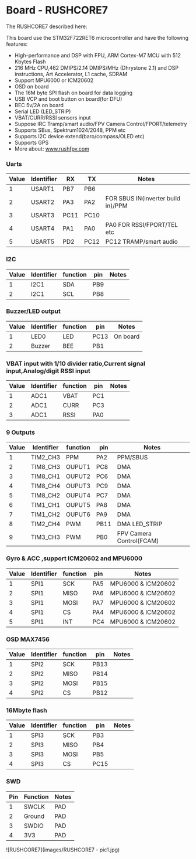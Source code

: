 # Board - RUSHCORE7

The RUSHCORE7 described here:

This board use the STM32F722RET6 microcontroller and have the following features:
* High-performance and DSP with FPU, ARM Cortex-M7 MCU with 512 Kbytes Flash 
* 216 MHz CPU,462 DMIPS/2.14 DMIPS/MHz (Dhrystone 2.1) and DSP instructions, Art Accelerator, L1 cache, SDRAM
* Support MPU6000 or ICM20602
* OSD on board
* The 16M byte SPI flash on board for data logging
* USB VCP and boot button on board(for DFU)
* BEC 5v/2A on board
* Serial LED (LED_STRIP)
* VBAT/CURR/RSSI sensors input
* Suppose IRC Tramp/smart audio/FPV Camera Control/FPORT/telemetry
* Supports SBus, Spektrum1024/2048, PPM etc
* Supports I2C device extend(baro/compass/OLED etc)
* Supports GPS 
* More about: www.rushfpv.com

### Uarts
| Value | Identifier   | RX   | TX   | Notes                                                                                       |
| ----- | ------------ | -----| -----| ------------------------------------------------------------------------------------------- |
| 1     | USART1       | PB7  |  PB6 |                                                                                             |
| 2     | USART2       | PA3  |  PA2 | FOR SBUS IN(inverter build in)/PPM                                                          |
| 3     | USART3       | PC11 |  PC10|                                                                                             |
| 4     | USART4       | PA1  |  PA0 | PA0 FOR RSSI/FPORT/TEL etc                                                                  |
| 5     | USART5       | PD2  |  PC12| PC12 TRAMP/smart audio                                                                      |


### I2C  
| Value | Identifier   | function |  pin   | Notes                                                                                 |
| ----- | ------------ | ---------| -------| ------------------------------------------------------------------------------------- |                                                                                      
| 1     | I2C1         |    SDA   |  PB9   | 
| 2     | I2C1         |    SCL   |  PB8   | 


### Buzzer/LED output 
| Value | Identifier   | function |  pin   | Notes                                                                                 |
| ----- | ------------ | ---------| -------| ------------------------------------------------------------------------------------- |                                                                                      
| 1     | LED0         |    LED   |  PC13  |On board
| 2     | Buzzer       |    BEE   |  PB1   | 


### VBAT input with 1/10 divider ratio,Current signal input,Analog/digit RSSI input
| Value | Identifier   | function  |  pin  | Notes                                                                                 |
| ----- | ------------ | ----------| ------| ------------------------------------------------------------------------------------- |                                                                                       
| 1     | ADC1         |    VBAT   |  PC1  |  
| 2     | ADC1         |    CURR   |  PC3  |  
| 3     | ADC1         |    RSSI   |  PA0  |   


### 9 Outputs 
| Value | Identifier   | function  |  pin  | Notes                                                                                 |
| ----- | ------------ | ----------| ------| ------------------------------------------------------------------------------------- |                                                                                       
| 1     | TIM2_CH3     |    PPM    |  PA2  |  PPM/SBUS
| 2     | TIM8_CH3     |    OUPUT1 |  PC8  |  DMA
| 3     | TIM8_CH1     |    OUPUT2 |  PC6  |  DMA
| 4     | TIM8_CH4     |    OUPUT3 |  PC9  |  DMA
| 5     | TIM8_CH2     |    OUPUT4 |  PC7  |  DMA
| 6     | TIM1_CH1     |    OUPUT5 |  PA8  |  DMA
| 7     | TIM1_CH2     |    OUPUT6 |  PA9  |  DMA  
| 8     | TIM2_CH4     |    PWM    |  PB11 |  DMA  LED_STRIP
| 9     | TIM3_CH3     |    PWM    |  PB0  |  FPV Camera Control(FCAM)


### Gyro & ACC ,support ICM20602 and MPU6000
| Value | Identifier   | function |  pin   | Notes                                                                                 |
| ----- | ------------ | ---------| -------| ------------------------------------------------------------------------------------- |                                                                                      
| 1     | SPI1         |    SCK   |  PA5   | MPU6000 & ICM20602
| 2     | SPI1         |    MISO  |  PA6   | MPU6000 & ICM20602
| 3     | SPI1         |    MOSI  |  PA7   | MPU6000 & ICM20602
| 4     | SPI1         |    CS    |  PA4   | MPU6000 & ICM20602
| 5     | SPI1         |    INT   |  PC4   | MPU6000 & ICM20602

### OSD MAX7456
| Value | Identifier   | function |  pin   | Notes                                                                                 |
| ----- | ------------ | ---------| -------| ------------------------------------------------------------------------------------- |                                                                                      
| 1     | SPI2         |    SCK   |  PB13  | 
| 2     | SPI2         |    MISO  |  PB14  | 
| 3     | SPI2         |    MOSI  |  PB15  | 
| 4     | SPI2         |    CS    |  PB12  |

### 16Mbyte flash
| Value | Identifier   | function |  pin   | Notes                                                                                 |
| ----- | ------------ | ---------| -------| ------------------------------------------------------------------------------------- |                                                                                      
| 1     | SPI3         |    SCK   |  PB3   | 
| 2     | SPI3         |    MISO  |  PB4   | 
| 3     | SPI3         |    MOSI  |  PB5   | 
| 4     | SPI3         |    CS    |  PC15  | 

### SWD
| Pin | Function       | Notes                                        |
| --- | -------------- | -------------------------------------------- |
| 1   | SWCLK          | PAD                                          |
| 2   | Ground         | PAD                                          |
| 3   | SWDIO          | PAD                                          |
| 4   | 3V3            | PAD                                          |

![RUSHCORE7](images/RUSHCORE7 - pic1.jpg)






